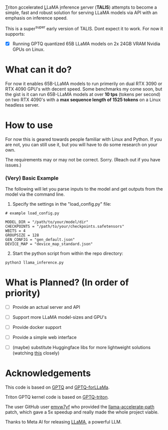 <u>T</u>riton <u>a</u>ccelerated <u>L</u>LaMA <u>i</u>nference <u>s</u>erver (**TALIS**) attempts to become a simple, fast and robust solution for serving LLaMA models via API with an emphasis on inference speed.

This is a super<sup>super</sup> early version of TALIS. Dont expect it to work. For now it supports:

- [x] Running GPTQ quantized 65B LLaMA models on 2x 24GB VRAM Nvidia GPUs on Linux.

# What can it do?
For now it enables 65B-LLaMA models to run primerily on dual RTX 3090 or RTX 4090 GPU's with decent speed. Some benchmarks my come soon, but the gist is it can run 65B-LLaMA models at over **10 tps** (tokens per second) on two RTX 4090's with a **max sequence length of 1525 tokens** on a Linux headless server.

# How to use
For now this is geared towards people familiar with Linux and Python. If you are not, you can still use it, but you will have to do some research on your own.

The requirements may or may not be correct. Sorry. (Reach out if you have issues.)

### (Very) Basic Example

The following will let you parse inputs to the model and get outputs from the model via the command line.

1. Specify the settings in the "load_config.py" file:
````
# example load_config.py

MODEL_DIR = "/path/to/your/model/dir"
CHECKPOINTS = "/path/to/your/checkpoints.safetensors"
WBITS = 4
GROUPSIZE = 128
GEN_CONFIG = "gen_default.json"
DEVICE_MAP = "device_map_standard.json"
````
2. Start the python script from within the repo directory:
````
python3 llama_inference.py
````

# What is Planned? (In order of priority)

- [ ] Provide an actual server and API
- [ ] Support more LLaMA model-sizes and GPU's
- [ ] Provide docker support
- [ ] Provide a simple web interface
- [ ] (maybe) substitute Huggingface libs for more lightweight solutions (watching [this](https://github.com/turboderp/exllama) closely)


# Acknowledgements
This code is based on [GPTQ](https://github.com/IST-DASLab/gptq) and [GPTQ-forLLaMa](https://github.com/qwopqwop200/GPTQ-for-LLaMa).

Triton GPTQ kernel code is based on [GPTQ-triton](https://github.com/fpgaminer/GPTQ-triton).

The user GitHub user [emvw7yf](https://github.com/emvw7yf) who provided the [llama-accelerate-path](https://github.com/huggingface/accelerate/issues/1394) patch, which gave a 5x speedup and really made the whole project viable.

Thanks to Meta AI for releasing [LLaMA](https://arxiv.org/abs/2302.13971), a powerful LLM.

